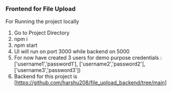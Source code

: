 ### Frontend for File Upload

For Running the project locally

1. Go to Project Directory
2. npm i
3. npm start
4. UI will run on port 3000 while backend on 5000
5. For now have created 3 users for demo purpose credentials : ['username1','password1'], ['username2','password2'], ['username3','password3'])
6. Backend for this project is [https://github.com/harshu208/file_upload_backend/tree/main]
